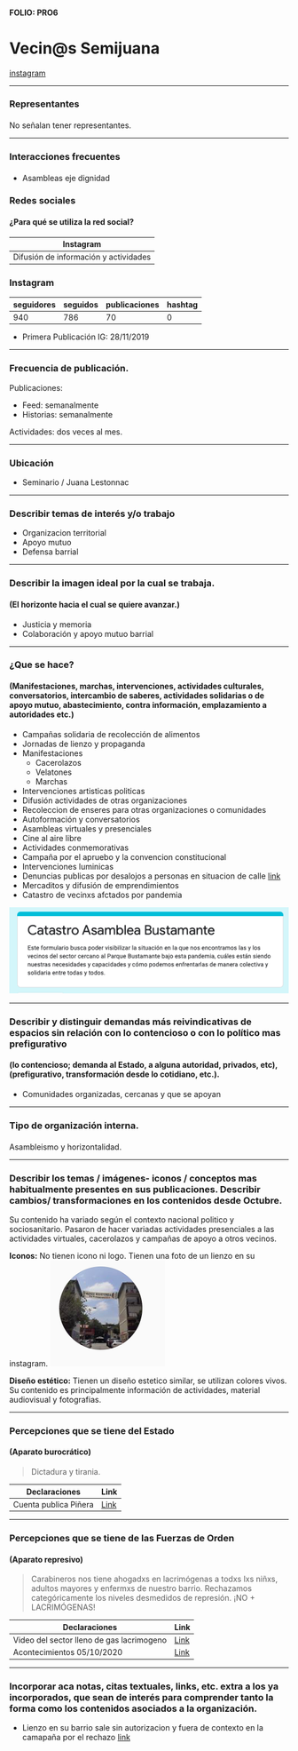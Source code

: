 #### FOLIO: PRO6
# Vecin@s Semijuana

[instagram](https://www.instagram.com/vecinxs.semijuana/)

---

### Representantes
#### 
No señalan tener representantes.

---
### Interacciones frecuentes
#### 
* Asambleas eje dignidad

### Redes sociales
#### ¿Para qué se utiliza la red social?
| Instagram |
|---|
|Difusión de información y actividades

### **Instagram**
| seguidores | seguidos | publicaciones | hashtag 
|---|---|---|---|
|940|786|70| 0

* Primera Publicación IG: 28/11/2019

---
### Frecuencia de publicación.

Publicaciones:
* Feed: semanalmente
* Historias: semanalmente

Actividades: dos veces al mes.

---
### Ubicación
* Seminario / Juana Lestonnac

---
### Describir temas de interés y/o trabajo
* Organizacion territorial
* Apoyo mutuo
* Defensa barrial

---
### Describir la imagen ideal por la cual se trabaja.
#### (El horizonte hacia el cual se quiere avanzar.)
* Justicia y memoria
* Colaboración y apoyo mutuo barrial

---
### ¿Que se hace?
#### (Manifestaciones, marchas, intervenciones, actividades culturales, conversatorios, intercambio de saberes, actividades solidarias o de apoyo mutuo, abastecimiento, contra información, emplazamiento a autoridades etc.)
* Campañas solidaria de recolección de alimentos
* Jornadas de lienzo y propaganda
* Manifestaciones
    * Cacerolazos
    * Velatones
    * Marchas
* Intervenciones artisticas politicas
* Difusión actividades de otras organizaciones
* Recoleccion de enseres para otras organizaciones o comunidades
* Autoformación y conversatorios
* Asambleas virtuales y presenciales
* Cine al aire libre
* Actividades conmemorativas
* Campaña por el apruebo y la convencion constitucional
* Intervenciones luminicas
* Denuncias publicas por desalojos a personas en situacion de calle [link](https://www.instagram.com/p/CFh1URTJOfE/)
* Mercaditos y difusión de emprendimientos
* Catastro de vecinxs afctados por pandemia

![Imagen](Imagen2PRO6.png)

---
### Describir y distinguir demandas más reivindicativas de espacios sin relación con lo contencioso o con lo político mas prefigurativo
#### (lo contencioso; demanda al Estado, a alguna autoridad, privados, etc), (prefigurativo, transformación desde lo cotidiano, etc.).
* Comunidades organizadas, cercanas y que se apoyan

---
### Tipo de organización interna.
#### 
Asambleismo y horizontalidad.

---
### Describir los temas / imágenes- iconos / conceptos mas habitualmente presentes en sus publicaciones. Describir cambios/ transformaciones en los contenidos desde Octubre.
Su contenido ha variado según el contexto nacional politico y sociosanitario. Pasaron de hacer variadas actividades presenciales a las actividades virtuales, cacerolazos y campañas de apoyo a otros vecinos.

**Iconos:**
No tienen icono ni logo. Tienen una foto de un lienzo en su instagram.
![Imagen](Imagen1PRO6.png)


**Diseño estético:**
Tienen un diseño estetico similar, se utilizan colores vivos. Su contenido es principalmente información de actividades, material audiovisual y fotografias.

---
### Percepciones que se tiene del Estado
#### (Aparato burocrático)
> Dictadura y tirania. 

| Declaraciones | Link | 
|---|---|
|Cuenta publica Piñera | [Link](https://www.instagram.com/p/CGfI4-Np3lX/) |


---
### Percepciones que se tiene de las Fuerzas de Orden
#### (Aparato represivo)
> Carabineros nos tiene ahogadxs en lacrimógenas a todxs lxs niñxs, adultos mayores y enfermxs de nuestro barrio. Rechazamos categóricamente los niveles desmedidos de represión. ¡NO + LACRIMÓGENAS!

| Declaraciones | Link | 
|---|---|
|Video del sector lleno de gas lacrimogeno | [Link](https://www.instagram.com/p/B5brDWdHr-s/) |
|Acontecimientos 05/10/2020| [Link](https://www.instagram.com/p/CF97x07J7YV/) |

---
### Incorporar aca notas, citas textuales, links, etc. extra a los ya incorporados, que sean de interés para comprender tanto la forma como los contenidos asociados a la organización.
* Lienzo en su barrio sale sin autorizacion y fuera de contexto en la camapaña por el rechazo [link](https://www.instagram.com/p/CFlydJrJEaU/)